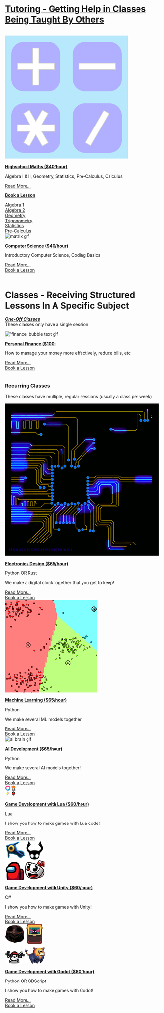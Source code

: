 
# <u>Tutoring - Getting Help in Classes Being Taught By Others</u>
<br />
<div class="row row-cols-sm-2 row-cols-lg-3 row-cols-xxl-4 g-4">
    <div class="col-xs">
        <div class="card h-100">
            <img class="card-img-top" alt="math icons" src="/static/img/math-icons.svg" />
            <div class="card-body">
                <p class="card-title"><strong><u>Highschool Maths ($40/hour)</u></strong></p>
                <p class="card-text">Algebra I & II, Geometry, Statistics, Pre-Calculus, Calculus</p>
            </div>
            <div class="card-footer p-3 pt-0">
                <div class="container p-0">
                    <div class="row row-cols-2 g-1">
                        <div class="col"><a href="#" class="btn btn-primary btn-sm w-100">Read More...</a></div>
                    </div>
                </div>
            </div>
            <div class="card-footer p-3">
                <p class="card-title"><strong><u>Book a Lesson</u></strong></p>
                <div class="container p-0">
                    <div class="row row-cols-2 g-1">
                        <div class="col"><a href="/schedule?type=tutoring&subject=Highschool%20Maths%3A%20Algebra%201" class="btn btn-primary btn-sm w-100">Algebra 1</a></div>
                        <div class="col"><a href="/schedule?type=tutoring&subject=Highschool%20Maths%3A%20Algebra%202" class="btn btn-primary btn-sm w-100">Algebra 2</a></div>
                        <div class="col"><a href="/schedule?type=tutoring&subject=Highschool%20Maths%3A%20Geometry" class="btn btn-primary btn-sm w-100">Geometry</a></div>
                        <div class="col"><a href="/schedule?type=tutoring&subject=Highschool%20Maths%3A%20Trigonometry" class="btn btn-primary btn-sm w-100">Trigonometry</a></div>
                        <div class="col"><a href="/schedule?type=tutoring&subject=Highschool%20Maths%3A%20Statistics" class="btn btn-primary btn-sm w-100">Statistics</a></div>
                        <div class="col"><a href="/schedule?type=tutoring&subject=Highschool%20Maths%3A%20Pre-Calculus" class="btn btn-primary btn-sm w-100">Pre-Calculus</a></div>
                    </div>
                </div>
            </div>
        </div>
    </div>
    <div class="col-xs">
        <div class="card h-100">
            <img class="card-img-top" alt="matrix gif" src="https://media1.giphy.com/media/v1.Y2lkPTc5MGI3NjExMHNmend3Z2FxNXoyZ2RhcGc2cXdpeHp1YmtoOWZ0MWh5MGQ1bmZ5OSZlcD12MV9pbnRlcm5hbF9naWZfYnlfaWQmY3Q9Zw/kg4gaF4zJr57JfjgkO/giphy.gif" />
            <div class="card-body">
                <p class="card-title"><strong><u>Computer Science ($40/hour)</u></strong></p>
                <p class="card-text">Introductory Computer Science, Coding Basics</p>
            </div>
            <div class="card-footer p-3 pt-0">
                <div class="container p-0">
                    <div class="row row-cols-2 g-1">
                        <div class="col"><a href="#" class="btn btn-primary btn-sm w-100">Read More...</a></div>
                        <div class="col"><a href="/schedule?type=tutoring&subject=Computer%20Science" class="btn btn-primary btn-sm w-100">Book a Lesson</a></div>
                    </div>
                </div>
            </div>
        </div>
    </div>
</div>
<br />

# Classes - Receiving Structured Lessons In A Specific Subject

***<u>One-Off Classes</u>***<br />
These classes only have a single session

<div class="row row-cols-sm-2 row-cols-lg-3 row-cols-xxl-4 g-4">
    <div class="col-xs">
        <div class="card h-100">
            <img class="card-img-top" alt="'finance' bubble text gif" src="https://data.textstudio.com/output/sample/animated/3/7/2/5/finance-3-15273.gif" />
            <div class="card-body">
                <p class="card-title"><strong><u>Personal Finance ($100)</u></strong></p>
                <p class="card-text">How to manage your money more effectively, reduce bills, etc</p>
            </div>
            <div class="card-footer p-3 pt-0">
                <div class="container p-0">
                    <div class="row row-cols-2 g-1">
                        <div class="col"><a href="#" class="btn btn-primary btn-sm w-100">Read More...</a></div>
                        <div class="col"><a href="/schedule?type=class&subject=Personal%20Finance" class="btn btn-primary btn-sm w-100">Book a Lesson</a></div>
                    </div>
                </div>
            </div>
        </div>
    </div>
</div>
<br />

### Recurring Classes

These classes have multiple, regular sessions (usually a class per week)

<div class="row row-cols-sm-2 row-cols-lg-3 row-cols-xxl-4 g-4">
    <div class="col-xs">
        <div class="card h-100">
            <img class="card-img-top" alt="animated circuit gif" src="/static/img/circuitslave.gif" />
            <div class="card-body">
                <p class="card-title"><strong><u>Electronics Design ($65/hour)</u></strong></p>
                <p class="card-text">Python OR Rust</p>
                <p class="card-text">We make a digital clock together that you get to keep!</p>
            </div>
            <div class="card-footer p-3 pt-0">
                <div class="container p-0">
                    <div class="row row-cols-2 g-1">
                        <div class="col"><a href="#" class="btn btn-primary btn-sm w-100">Read More...</a></div>
                        <div class="col"><a href="#" class="btn btn-primary btn-sm w-100">Book a Lesson</a></div>
                    </div>
                </div>
            </div>
        </div>
    </div>
    <div class="col-xs">
        <div class="card h-100">
            <img class="card-img-top" alt="k-means clustering gif" src="/static/img/kmeans-clustering.gif" />
            <div class="card-body">
                <p class="card-title"><strong><u>Machine Learning ($65/hour)</u></strong></p>
                <p class="card-text">Python</p>
                <p class="card-text">We make several ML models together!</p>
            </div>
            <div class="card-footer p-3 pt-0">
                <div class="container p-0">
                    <div class="row row-cols-2 g-1">
                        <div class="col"><a href="#" class="btn btn-primary btn-sm w-100">Read More...</a></div>
                        <div class="col"><a href="/schedule?type=class&subject=Machine%20Learning" class="btn btn-primary btn-sm w-100">Book a Lesson</a></div>
                    </div>
                </div>
            </div>
        </div>
    </div>
    <div class="col-xs">
        <div class="card h-100">
            <img class="card-img-top" alt="ai brain gif" src="https://media3.giphy.com/media/v1.Y2lkPTc5MGI3NjExdnRjaTM0dDJtZDV0N2U3NDZvMWVvOTZwNzkzd24xcjJhNndsc2MyOCZlcD12MV9pbnRlcm5hbF9naWZfYnlfaWQmY3Q9Zw/PjJ1cLHqLEveXysGDB/giphy.gif" />
            <div class="card-body">
                <p class="card-title"><strong><u>AI Development ($65/hour)</u></strong></p>
                <p class="card-text">Python</p>
                <p class="card-text">We make several AI models together!</p>
            </div>
            <div class="card-footer p-3 pt-0">
                <div class="container p-0">
                    <div class="row row-cols-2 g-1">
                        <div class="col"><a href="#" class="btn btn-primary btn-sm w-100">Read More...</a></div>
                        <div class="col"><a href="/schedule?type=class&subject=AI%20Development" class="btn btn-primary btn-sm w-100">Book a Lesson</a></div>
                    </div>
                </div>
            </div>
        </div>
    </div>
    <div class="col-xs">
        <div class="card h-100">
            <img class="card-img-top" alt="lua game icons" src="/static/img/lua-games.png" style="image-rendering:crisp-edges;" />
            <div class="card-body">
                <p class="card-title"><strong><u>Game Development with Lua ($60/hour)</u></strong></p>
                <p class="card-text">Lua</p>
                <p class="card-text">I show you how to make games with Lua code!</p>
            </div>
            <div class="card-footer p-3 pt-0">
                <div class="container p-0">
                    <div class="row row-cols-2 g-1">
                        <div class="col"><a href="#" class="btn btn-primary btn-sm w-100">Read More...</a></div>
                        <div class="col"><a href="/schedule?type=class&subject=Game%20Development%20with%20Lua" class="btn btn-primary btn-sm w-100">Book a Lesson</a></div>
                    </div>
                </div>
            </div>
        </div>
    </div>
    <div class="col-xs">
        <div class="card h-100">
            <img class="card-img-top" alt="unity game icons" src="/static/img/unity-games.png" style="image-rendering:crisp-edges;" />
            <div class="card-body">
                <p class="card-title"><strong><u>Game Development with Unity ($60/hour)</u></strong></p>
                <p class="card-text">C#</p>
                <p class="card-text">I show you how to make games with Unity!</p>
            </div>
            <div class="card-footer p-3 pt-0">
                <div class="container p-0">
                    <div class="row row-cols-2 g-1">
                        <div class="col"><a href="#" class="btn btn-primary btn-sm w-100">Read More...</a></div>
                        <div class="col"><a href="/schedule?type=class&subject=Game%20Development%20with%20Unity" class="btn btn-primary btn-sm w-100">Book a Lesson</a></div>
                    </div>
                </div>
            </div>
        </div>
    </div>
    <div class="col-xs">
        <div class="card h-100">
            <img class="card-img-top" alt="godot game icons" src="/static/img/godot-games.png" style="image-rendering:crisp-edges;" />
            <div class="card-body">
                <p class="card-title"><strong><u>Game Development with Godot ($60/hour)</u></strong></p>
                <p class="card-text">Python OR GDScript</p>
                <p class="card-text">I show you how to make games with Godot!</p>
            </div>
            <div class="card-footer p-3 pt-0">
                <div class="container p-0">
                    <div class="row row-cols-2 g-1">
                        <div class="col"><a href="#" class="btn btn-primary btn-sm w-100">Read More...</a></div>
                        <div class="col"><a href="/schedule?type=class&subject=Game%20Development%20with%20Godot" class="btn btn-primary btn-sm w-100">Book a Lesson</a></div>
                    </div>
                </div>
            </div>
        </div>
    </div>
</div>
<br />

<!-- - Electronics Design ($65/hour)
    - Python OR Rust
    - We make a digital clock together that you get to keep! -->
<!-- - Machine Learning ($65/hour) -->
<!-- - AI Development ($65/hour) -->
<!-- - Game Development with Unity (Code Focus) ($60/hour)
    - C# Language
    - We make several small games together!
- Game Development with Godot (Code Focus) ($60/hour)
    - GDScript
    - Python
    - We make several small games together!
- Game Development with Lua (Code Focus) ($60/hour)
    - Lua
    - We make a game with <a href="https://www.lexaloffle.com/pico-8.php" target="_blank">Pico-8</a><sup><a href="javascript:void(0);" onclick="flash('celeste')">[1]</a></sup>!
    - We make a game with <a href="https://love2d.org/" target="_blank">Love2D</a><sup><a href="javascript:void(0);" onclick="flash('balatro')">[2]</a></sup>! -->

<!-- <hr /> -->

<!-- <div id="celeste">1 - <a href="https://www.lexaloffle.com/bbs/?tid=2145" target="_blank">Celeste</a> was originally made as a demo in Pico 8!</div>
<div id="balatro">2 - <a href="https://store.steampowered.com/app/2379780/Balatro/" target="_blank">Balatro</a> is made entirely with Love2D!</div> -->
<!-- - Subjects:
    - Math
        - Algebra (standard)
        - Linear Algebra
    - Technology
        - Hardware Design
            - Computer Processors
            - Circuit Board Design
        - Software Design
            - Game Development
                - relevant math
                - Unity
                - Godot
                - etc
            - Languages
                - GDScript (Godot Script)
                - Python
                - Lua
                - C#
                - C/C++
                - Rust
            - Computer Science
                - Data Structures and Algorithms
                - Design Methodologies
                    - Object Oriented Programming
                    - Procedural Programming -->
